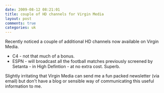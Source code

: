 ```yaml
---
date: 2009-08-12 08:21:01
title: couple of HD channels for Virgin Media
layout: post
comments: true
categories: uk
---
```

Recently noticed a couple of additional HD channels now available on
Virgin Media.

- C4 - not that much of a bonus.
- ESPN - will broadcast all the football matches previously screened
  by Setanta - in High Defintion - at no extra cost. Superb.

Slightly irritating that Virgin Media can send me a fun packed
newsletter (via email) but don't have a blog or sensible way of
communicating this useful information to me.
